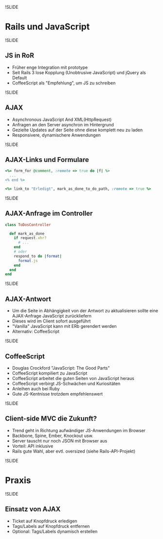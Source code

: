 !SLIDE

# Rails und JavaScript

!SLIDE

## JS in RoR

-   Früher enge Integration mit prototype
-   Seit Rails 3 lose Kopplung (Unobtrusive JavaScript) und jQuery als Default
-   CoffeeScript als "Empfehlung", um JS zu schreiben

!SLIDE

## AJAX

-   Asynchronous JavaScript And XML(HttpRequest)
-   Anfragen an den Server asynchron im Hintergrund
-   Gezielte Updates auf der Seite ohne diese komplett neu zu laden
-   Responsivere, dynamischere Anwendungen

!SLIDE

## AJAX-Links und Formulare

~~~~ruby
<%= form_for @comment, :remote => true do |f| %>
  ...
<% end %>

<%= link_to "Erledigt", mark_as_done_to_do_path, :remote => true %>
~~~~

!SLIDE

## AJAX-Anfrage im Controller

~~~~ruby
class ToDosController

  def mark_as_done
    if request.xhr?
      # ...
    end
    # oder
    respond_to do |format|
      format.js
    end
  end
end
~~~~

!SLIDE

## AJAX-Antwort

-   Um die Seite in Abhängigkeit von der Antwort zu aktualisieren sollte eine AJAX-Anfrage JavaScript zurückliefern
-   Dieses wird im Client sofort ausgeführt
-   "Vanilla" JavaScript kann mit ERb gerendert werden
-   Alternativ: CoffeeScript

!SLIDE

## CoffeeScript

-   Douglas Crockford "JavaScript: The Good Parts"
-   CoffeeScript kompiliert zu JavaScript
-   CoffeeScript arbeitet die guten Seiten von JavaScript heraus
-   CoffeeScript verbirgt JS-Schwächen und Kuriositäten
-   Anleihen auch bei Ruby
-   Gute JS-Kentnisse trotzdem empfehlenswert

!SLIDE

## Client-side MVC die Zukunft?

-   Trend geht in Richtung aufwändiger JS-Anwendungen im Browser
-   Backbone, Spine, Ember, Knockout usw.
-   Server tauscht nur noch JSON mit Browser aus
-   Vorteil: API inklusive
-   Rails gute Wahl, aber evtl. oversized (siehe Rails-API-Projekt)

!SLIDE

# Praxis

!SLIDE

## Einsatz von AJAX

-   Ticket auf Knopfdruck erledigen
-   Tags/Labels auf Knopfdruck entfernen
-   Optional: Tags/Labels dynamisch erstellen

